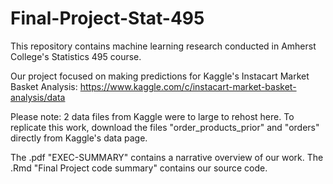 # Final-Project-Stat-495
This repository contains machine learning research conducted in Amherst College's Statistics 495 course.

Our project focused on making predictions for Kaggle's Instacart Market Basket Analysis:
https://www.kaggle.com/c/instacart-market-basket-analysis/data

Please note: 2 data files from Kaggle were to large to rehost here. 
To replicate this work, download the files "order_products_prior" and "orders" directly from Kaggle's data page.

The .pdf "EXEC-SUMMARY" contains a narrative overview of our work. The .Rmd "Final Project code summary" contains our source
code.
